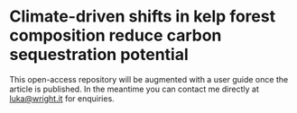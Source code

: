 # Climate-driven shifts in kelp forest composition reduce carbon sequestration potential
This open-access repository will be augmented with a user guide once the article is published. In the meantime you can contact me directly at luka@wright.it for enquiries.
